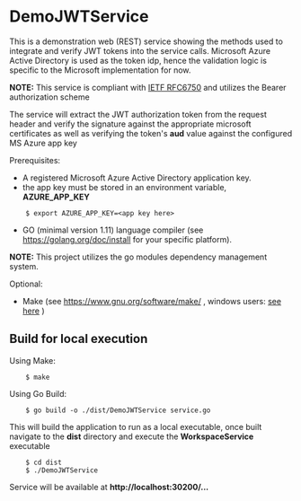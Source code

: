 # DemoJWTService


This is a demonstration web (REST) service showing the methods used to integrate and verify JWT tokens into the service calls.  Microsoft Azure Active Directory is used as the token idp, hence the validation logic is specific to the Microsoft implementation for now.

**NOTE:** This service is compliant with [IETF RFC6750](https://tools.ietf.org/html/rfc6750) and utilizes the Bearer authorization scheme

The service will extract the JWT authorization token from the request header and verify the signature against the appropriate microsoft certificates as well as verifying the token's **aud** value against the configured MS Azure app key

Prerequisites:
- A registered Microsoft Azure Active Directory application key.
- the app key must be stored in an environment variable, **AZURE_APP_KEY**

```
    $ export AZURE_APP_KEY=<app key here>

```
- GO (minimal version 1.11) language compiler (see https://golang.org/doc/install for your specific platform).

**NOTE:** This project utilizes the go modules dependency management system. 


Optional:
- Make (see https://www.gnu.org/software/make/ , windows users: [see here](http://gnuwin32.sourceforge.net/packages/make.htm) )


## Build for local execution

Using Make:

``` 
    $ make 
```

Using Go Build:

```
    $ go build -o ./dist/DemoJWTService service.go
```


This will build the application to run as a local executable, once built navigate to the **dist** directory and execute the **WorkspaceService** executable

```
    $ cd dist
    $ ./DemoJWTService

```

Service will be available at **http://localhost:30200/...**

